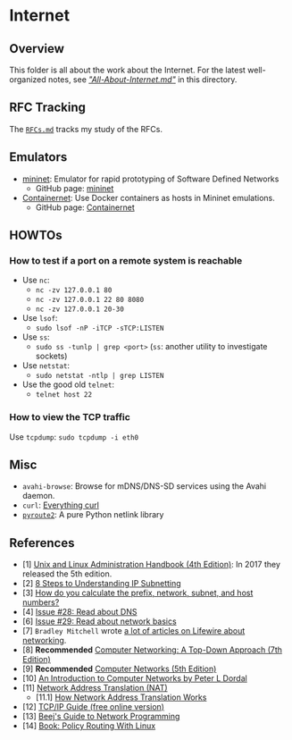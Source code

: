 # Internet

## Overview

This folder is all about the work about the Internet. For the latest well-organized notes, see [_"All-About-Internet.md"_](./All-About-Internet.md) in this directory.

## RFC Tracking

The [`RFCs.md`](./RFCs.md) tracks my study of the RFCs.

## Emulators

- [mininet](http://mininet.org/): Emulator for rapid prototyping of Software Defined Networks
  - GitHub page: [mininet](https://github.com/mininet/mininet)
- [Containernet](https://containernet.github.io/): Use Docker containers as hosts in Mininet emulations.
  - GitHub page: [Containernet](https://github.com/containernet/containernet)

## HOWTOs

### How to test if a port on a remote system is reachable

- Use `nc`:
  - `nc -zv 127.0.0.1 80`
  - `nc -zv 127.0.0.1 22 80 8080`
  - `nc -zv 127.0.0.1 20-30`
- Use `lsof`:
  - `sudo lsof -nP -iTCP -sTCP:LISTEN`
- Use `ss`:
  - `sudo ss -tunlp | grep <port>` (`ss`: another utility to investigate sockets)
- Use `netstat`:
  - `sudo netstat -ntlp | grep LISTEN`
- Use the good old `telnet`:
  - `telnet host 22`

### How to view the TCP traffic

Use `tcpdump`: `sudo tcpdump -i eth0`

## Misc

- `avahi-browse`: Browse for mDNS/DNS-SD services using the Avahi daemon.
- `curl`: [Everything curl](https://ec.haxx.se/)
- [`pyroute2`](https://pypi.org/project/pyroute2/): A pure Python netlink library

## References

- [1] [Unix and Linux Administration Handbook (4th Edition)](https://www.amazon.com/UNIX-Linux-System-Administration-Handbook/dp/0131480057): In 2017 they released the 5th edition.
- [2] [8 Steps to Understanding IP Subnetting](https://www.techopedia.com/6/28587/internet/8-steps-to-understanding-ip-subnetting)
- [3] [How do you calculate the prefix, network, subnet, and host numbers?](https://networkengineering.stackexchange.com/questions/7106/how-do-you-calculate-the-prefix-network-subnet-and-host-numbers)
- [4] [Issue #28: Read about DNS](https://github.com/yaobinwen/robin_on_rails/issues/28)
- [6] [Issue #29: Read about network basics](https://github.com/yaobinwen/robin_on_rails/issues/29)
- [7] `Bradley Mitchell` wrote [a lot of articles on Lifewire about networking](https://www.lifewire.com/bradley-mitchell-816228).
- [8] **Recommended** [Computer Networking: A Top-Down Approach (7th Edition)](https://www.amazon.com/Computer-Networking-Top-Down-Approach-7th/dp/0133594149)
- [9] **Recommended** [Computer Networks (5th Edition)](https://www.amazon.com/Computer-Networks-5th-Andrew-Tanenbaum/dp/0132126958)
- [10] [An Introduction to Computer Networks by Peter L Dordal](https://intronetworks.cs.luc.edu/)
- [11] [Network Address Translation (NAT)](https://www.practicalnetworking.net/series/nat/nat/)
  - [11.1] [How Network Address Translation Works](https://computer.howstuffworks.com/nat.htm)
- [12] [TCP/IP Guide (free online version)](http://tcpipguide.com/free/index.htm)
- [13] [Beej's Guide to Network Programming](https://beej.us/guide/bgnet/html/)
- [14] [Book: Policy Routing With Linux](http://www.policyrouting.org/PolicyRoutingBook/ONLINE/TOC.html)
